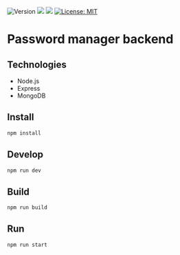 <p>
  <img alt="Version" src="https://img.shields.io/badge/version-1.0.0-blue.svg?cacheSeconds=2592000" />
  <img src="https://img.shields.io/badge/node-%3E%3D18.15.0-blue.svg" />
  <img src="https://img.shields.io/badge/npm-%3E%3D9.5.0-blue.svg" />
  <a href="#" target="_blank">
    <img alt="License: MIT" src="https://img.shields.io/badge/License-MIT-yellow.svg" />
  </a>
</p>

# Password manager backend

## Technologies

-   Node.js
-   Express
-   MongoDB

## Install

```sh
npm install
```

## Develop

```sh
npm run dev
```

## Build

```sh
npm run build
```

## Run

```sh
npm run start
```
